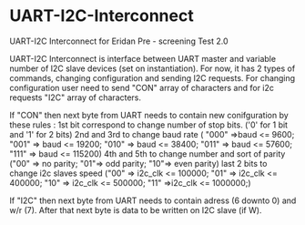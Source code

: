 # UART-I2C-Interconnect
UART-I2C Interconnect for Eridan Pre - screening Test 2.0

UART-I2C Interconnect is interface between UART master and variable number of I2C slave devices (set on instantiation).
For now, it has 2 types of commands, changing configuration and sending I2C requests. 
For changing configuration user need to send "CON" array of characters and for i2c requests "I2C" array of characters. 

If "CON" then next byte from UART needs to contain new conifguration by these rules : 
1st bit correspond to change number of stop bits. ('0' for 1 bit and '1' for 2 bits)
2nd and 3rd to change baud rate ( "000" =>baud <= 9600; "001" => baud <= 19200; "010" => baud <= 38400; "011" =>  baud <= 57600; "111" => baud <= 115200)
4th and 5th to change number and sort of parity ("00" => no parity; "01"=> odd parity; "10"=> even parity)
last 2 bits to change i2c slaves speed ("00" => i2c_clk <= 100000; "01" => i2c_clk <= 400000; "10" => i2c_clk <= 500000; "11" =>i2c_clk <= 1000000;)

If "I2C" then next byte from UART needs to contain adress (6 downto 0) and w/r (7).
After that next byte is data to be written on I2C slave (if W).
